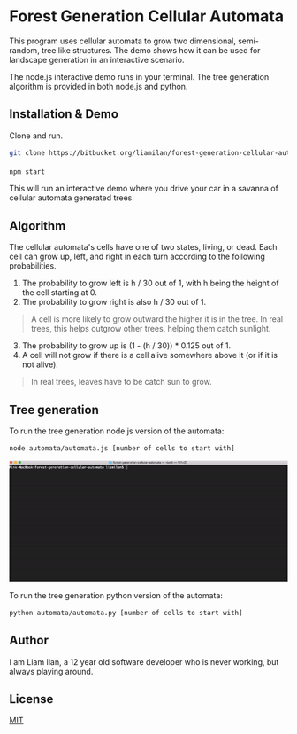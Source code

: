 # Forest Generation Cellular Automata

This program uses cellular automata to grow two dimensional, semi-random, tree like structures. The demo shows how it can be used for landscape generation in an interactive scenario.

The node.js interactive demo runs in your terminal. The tree generation algorithm is provided in both node.js and python.


## Installation & Demo

Clone and run.

```bash
git clone https://bitbucket.org/liamilan/forest-generation-cellular-automata.git

npm start
```
This will run an interactive demo where you drive your car in a savanna of cellular automata generated trees.


## Algorithm
The cellular automata's cells have one of two states, living, or dead. Each cell can grow up, left, and right in each turn according to the following probabilities.

1. The probability to grow left is h / 30 out of 1, with h being the height of the cell starting at 0. 
2. The probability to grow right is also h / 30 out of 1.
> A cell is more likely to grow outward the higher it is in the tree. In real trees, this helps outgrow other trees, helping them catch sunlight.
3. The probability to grow up is (1 - (h / 30)) * 0.125 out of 1.
4. A cell will not grow if there is a cell alive somewhere above it (or if it is not alive).
> In real trees, leaves have to be catch sun to grow.


## Tree generation

To run the tree generation node.js version of the automata:
```bash
node automata/automata.js [number of cells to start with]
```
![](./gifs/node.gif)

To run the tree generation python version of the automata:
```bash
python automata/automata.py [number of cells to start with]
```

## Author
I am Liam Ilan, a 12 year old software developer who is never working, but always playing around.

## License
[MIT](https://choosealicense.com/licenses/mit/)

